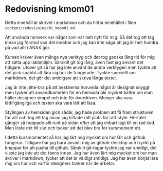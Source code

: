 ---
---
Redovisning kmom01
=========================

Detta innehåll är skrivet i markdown och du hittar innehållet i filen `content/redovisning/01_kmom01.md`.

Att använda ramverk var något som var helt nytt för mig. Så det tog ett tag innan jag förstod vad det innebar och jag kan inte säga att jag är helt hundra på vad allt i ANAX gör.

Kursen kräver även många nya verktyg och det tog ganska lång tid för mig att sätta upp labbmiljön. Särskilt git tog lång, även fast jag använt det tidigare. Utöver git så har jag inte använt de andra verktygen men tyckte att det gick snabbt att lära sig hur de fungerade. Tyckte speciellt om markdown, det gör det smidigare att skriva långa texter.

Jag är inte jätte-bra på att bestämma huruvida något är designat snyggt men tycker att användbarheten för en hemsida blir mycket bättre om man håller designen simpel och inte för överdriven. Menyer ska vara lättillgängliga och texten ska vara lätt att läsa.

Stylingen av hemsidan gick sådär, jag hade problem att få fram strukturen för allt och tog ett tag innan jag hittade rätt plats för rätt style. Flertalet gånger så hoppade allt runt på sidan efter att jag enbart lagt till en rad kod. Men löste det till slut och tycker att det blev bra för kursmoment ett.

I detta kursmomentet så har jag lärt mig mycket om hur Git och github fungerar. Tidigare har jag bara använt mig av github-desktop och tryckt på knappar för att pusha till github. Särskilt git-tagar tyckte jag var smidigt, det visste jag inte att det fanns innan. Jag har även lärt mig mycket om hur man skriver i markdown, tycker att det är väldigt smidigt. Jag har även börjat lära mig om hur och varför designers tänker när de arbetar.
